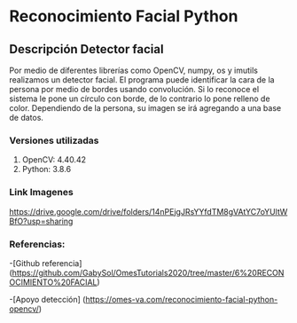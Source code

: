 # Reconocimiento Facial Python

## Descripción Detector facial
Por medio de diferentes librerías como OpenCV, numpy, os y imutils
realizamos un detector facial. El programa puede identificar
la cara de la persona por medio de bordes usando convolución. 
Si lo reconoce el sistema le pone un círculo con borde, de lo contrario
lo pone relleno de color. Dependiendo de la persona, su imagen
se irá agregando a una base de datos. 

### Versiones utilizadas

1. OpenCV: 4.40.42
2. Python: 3.8.6

### Link Imagenes
https://drive.google.com/drive/folders/14nPEjgJRsYYfdTM8gVAtYC7oYUltWBfO?usp=sharing

### Referencias:
-[Github referencia] (https://github.com/GabySol/OmesTutorials2020/tree/master/6%20RECONOCIMIENTO%20FACIAL)

-[Apoyo detección] (https://omes-va.com/reconocimiento-facial-python-opencv/)
